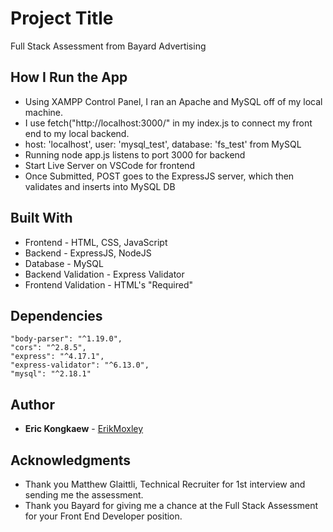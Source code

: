 # Project Title

Full Stack Assessment from Bayard Advertising

## How I Run the App

- Using XAMPP Control Panel, I ran an Apache and MySQL off of my local machine.
- I use fetch("http://localhost:3000/" in my index.js to connect my front end to my local backend.
- host: 'localhost', user: 'mysql_test', database: 'fs_test' from MySQL
- Running node app.js listens to port 3000 for backend
- Start Live Server on VSCode for frontend
- Once Submitted, POST goes to the ExpressJS server, which then validates and inserts into MySQL DB

## Built With

- Frontend - HTML, CSS, JavaScript
- Backend - ExpressJS, NodeJS
- Database - MySQL
- Backend Validation - Express Validator
- Frontend Validation - HTML's "Required"
## Dependencies
    "body-parser": "^1.19.0",
    "cors": "^2.8.5",
    "express": "^4.17.1",
    "express-validator": "^6.13.0",
    "mysql": "^2.18.1"
## Author

  - **Eric Kongkaew** - 
    [ErikMoxley](https://github.com/ErikMoxley)

## Acknowledgments
- Thank you Matthew Glaittli, Technical Recruiter for 1st interview and sending me the assessment. 
- Thank you Bayard for giving me a chance at the Full Stack Assessment for your Front End Developer position.